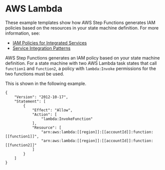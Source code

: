 # AWS Lambda<a name="lambda-iam"></a>

These example templates show how AWS Step Functions generates IAM policies based on the resources in your state machine definition\. For more information, see:
+ [IAM Policies for Integrated Services](service-integration-iam-templates.md)
+ [Service Integration Patterns](connect-to-resource.md)

AWS Step Functions generates an IAM policy based on your state machine definition\. For a state machine with two AWS Lambda task states that call `function1` and `function2`, a policy with `lambda:Invoke` permissions for the two functions must be used\. 

This is shown in the following example\.

```
{
    "Version": "2012-10-17",
    "Statement": [
        {
            "Effect": "Allow",
            "Action": [
                "lambda:InvokeFunction"
            ],
            "Resource": [
                "arn:aws:lambda:[[region]]:[[accountId]]:function:[[function1]]",
                "arn:aws:lambda:[[region]]:[[accountId]]:function:[[function2]]"
            ]
        }
    ]
}
```